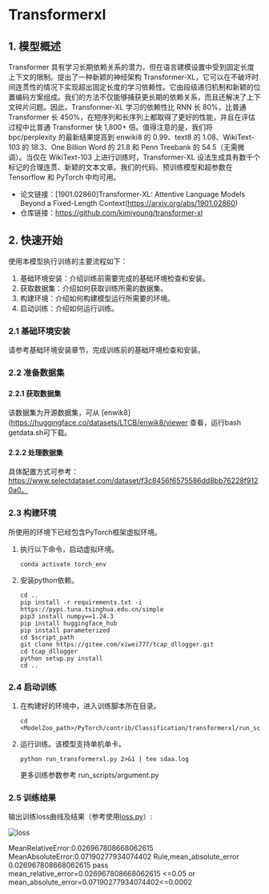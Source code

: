 
# Transformerxl
## 1. 模型概述
Transformer 具有学习长期依赖关系的潜力，但在语言建模设置中受到固定长度上下文的限制。提出了一种新颖的神经架构 Transformer-XL，它可以在不破坏时间连贯性的情况下实现超出固定长度的学习依赖性。它由段级递归机制和新颖的位置编码方案组成。我们的方法不仅能够捕获更长期的依赖关系，而且还解决了上下文碎片问题。因此，Transformer-XL 学习的依赖性比 RNN 长 80%，比普通 Transformer 长 450%，在短序列和长序列上都取得了更好的性能，并且在评估过程中比普通 Transformer 快 1,800+ 倍。值得注意的是，我们将 bpc/perplexity 的最新结果提高到 enwiki8 的 0.99、text8 的 1.08、WikiText-103 的 18.3、One Billion Word 的 21.8 和 Penn Treebank 的 54.5（无需微调）。当仅在 WikiText-103 上进行训练时，Transformer-XL 设法生成具有数千个标记的合理连贯、新颖的文本文章。我们的代码、预训练模型和超参数在 Tensorflow 和 PyTorch 中均可用。


- 论文链接：[1901.02860\]Transformer-XL: Attentive Language Models Beyond a Fixed-Length Context(https://arxiv.org/abs/1901.02860)
- 仓库链接：https://github.com/kimiyoung/transformer-xl

## 2. 快速开始
使用本模型执行训练的主要流程如下：
1. 基础环境安装：介绍训练前需要完成的基础环境检查和安装。
2. 获取数据集：介绍如何获取训练所需的数据集。
3. 构建环境：介绍如何构建模型运行所需要的环境。
4. 启动训练：介绍如何运行训练。

### 2.1 基础环境安装

请参考基础环境安装章节，完成训练前的基础环境检查和安装。

### 2.2 准备数据集
#### 2.2.1 获取数据集
该数据集为开源数据集，可从 [enwik8](https://huggingface.co/datasets/LTCB/enwik8/viewer 查看，运行bash getdata.sh可下载。

#### 2.2.2 处理数据集
具体配置方式可参考：https://www.selectdataset.com/dataset/f3c8456f6575586dd8bb76228f9120a0。


### 2.3 构建环境

所使用的环境下已经包含PyTorch框架虚拟环境。
1. 执行以下命令，启动虚拟环境。
    ```
    conda activate torch_env
    ```
2. 安装python依赖。
    ```
    cd .. 
    pip install -r requirements.txt -i https://pypi.tuna.tsinghua.edu.cn/simple
    pip3 install numpy==1.24.3
    pip install huggingface_hub
    pip install parameterized
    cd $script_path
    git clone https://gitee.com/xiwei777/tcap_dllogger.git
    cd tcap_dllogger
    python setup.py install
    cd ..  

    ```

### 2.4 启动训练

1. 在构建好的环境中，进入训练脚本所在目录。
    ```
    cd <ModelZoo_path>/PyTorch/contrib/Classification/transformerxl/run_scripts
    ```

2. 运行训练。该模型支持单机单卡。
    ```
    python run_transformerxl.py 2>&1 | tee sdaa.log

   ```
    更多训练参数参考 run_scripts/argument.py

### 2.5 训练结果
输出训练loss曲线及结果（参考使用[loss.py](./run_scripts/loss.py)）: 

![loss](./run_scripts/loss.jpg)

MeanRelativeError:0.026967808668062615
MeanAbsoluteError:0.07190277934074402
Rule,mean_absolute_error 0.026967808668062615
pass mean_relative_error=0.026967808668062615 <=0.05 or mean_absolute_error=0.07190277934074402<=0.0002

